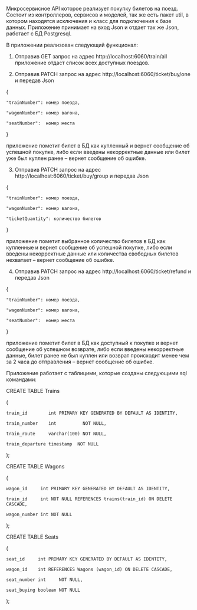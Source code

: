 Микросервисное  API которое реализует покупку билетов на поезд. Состоит из контроллеров, сервисов и моделей, так же есть пакет util, 
в котором находятся исключения и класс для подключения к базе данных. Приложение принимает на вход Json и отдает так же Json, работает с БД Postgresql.

В приложении реализован следующий функционал:

1.	Отправив GET запрос на адрес http://localhost:6060/train/all приложение отдаст список всех доступных поездов.

2.	Отправив PATCH запрос на адрес http://localhost:6060/ticket/buy/one  и передав Json
   
{
   
    "trainNumber": номер поезда,
  
    "wagonNumber": номер вагона,
  
    "seatNumber":  номер места
   
}

 приложение пометит билет в БД как купленный и вернет сообщение об успешной покупке, либо если введены некорректные данные или
билет уже был куплен ранее – вернет сообщение об ошибке.

3.	Отправив PATCH запрос на адрес http://localhost:6060/ticket/buy/group  и передав Json
   
{
  
    "trainNumber": номер поезда,
   
    "wagonNumber": номер вагона,

    "ticketQuantity": количество билетов
}

приложение пометит выбранное количество билетов в БД как купленные и вернет сообщение об успешной покупке,
 либо если введены некорректные данные или количества свободных билетов нехватает – вернет сообщение об ошибке.

4.	Отправив PATCH запрос на адрес http://localhost:6060/ticket/refund  и передав Json
   
{
   
    "trainNumber": номер поезда,   

    "wagonNumber": номер вагона,

    "seatNumber":  номер места
   
} 
   
приложение пометит билет в БД как доступный к покупке и вернет сообщение об успешном возврате, либо если введены некорректные данные,
билет ранее не был куплен или возврат происходит менее чем за 2 часа до отправления – вернет сообщение об ошибке.

Приложение работает  с таблицими, которые созданы следующими sql командами:

CREATE TABLE Trains

(

    train_id        int PRIMARY KEY GENERATED BY DEFAULT AS IDENTITY,
    
    train_number    int          NOT NULL,
    
    train_route     varchar(100) NOT NULL,
    
    train_departure timestamp  NOT NULL
    
);



CREATE TABLE Wagons

(

    wagon_id     int PRIMARY KEY GENERATED BY DEFAULT AS IDENTITY,
    
    train_id     int NOT NULL REFERENCES trains(train_id) ON DELETE CASCADE,
    
    wagon_number int NOT NULL 
    
);



CREATE TABLE Seats

(

    seat_id     int PRIMARY KEY GENERATED BY DEFAULT AS IDENTITY,
    
    wagon_id    int REFERENCES Wagons (wagon_id) ON DELETE CASCADE,
    
    seat_number int     NOT NULL,
    
    seat_buying boolean NOT NULL
    
);




